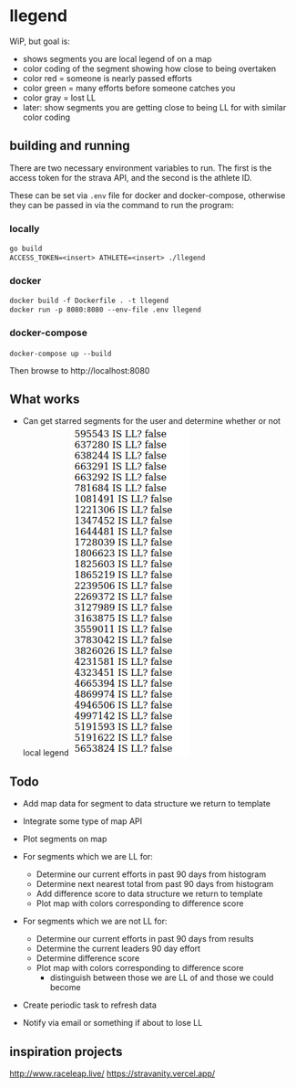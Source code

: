 # llegend
WiP, but goal is:
  - shows segments you are local legend of on a map
  - color coding of the segment showing how close to being overtaken
  - color red = someone is nearly passed efforts
  - color green = many efforts before someone catches you
  - color gray = lost LL
  - later: show segments you are getting close to being LL for with similar color coding

## building and running
There are two necessary environment variables to run. The first is the access
token for the strava API, and the second is the athlete ID.

These can be set via `.env` file for docker and docker-compose, otherwise
they can be passed in via the command to run the program:

### locally
```
go build
ACCESS_TOKEN=<insert> ATHLETE=<insert> ./llegend 
```

### docker
```
docker build -f Dockerfile . -t llegend
docker run -p 8080:8080 --env-file .env llegend
```

### docker-compose
`docker-compose up --build`

Then browse to http://localhost:8080

## What works
- Can get starred segments for the user and determine whether or not local legend
![screenshot of what works](screenshot.png)


## Todo

- Add map data for segment to data structure we return to template
- Integrate some type of map API
- Plot segments on map

- For segments which we are LL for:
  - Determine our current efforts in past 90 days from histogram
  - Determine next nearest total from past 90 days from histogram
  - Add difference score to data structure we return to template
  - Plot map with colors corresponding to difference score

- For segments which we are not LL for:
  - Determine our current efforts in past 90 days from results
  - Determine the current leaders 90 day effort
  - Determine difference score
  - Plot map with colors corresponding to difference score
    - distinguish between those we are LL of and those we could become

- Create periodic task to refresh data
- Notify via email or something if about to lose LL

## inspiration projects
http://www.raceleap.live/
https://stravanity.vercel.app/
